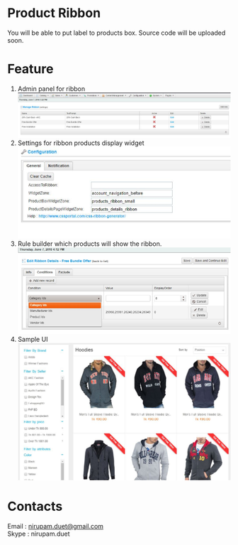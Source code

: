 # Product Ribbon
  You will be able to put label to products box.
  Source code will be uploaded soon.
# Feature

1. Admin panel for ribbon
	![alt text](https://raw.githubusercontent.com/nirupamduet/profile/master/images/ribbon01.jpg)
2. Settings for ribbon products display widget
	![alt text](https://raw.githubusercontent.com/nirupamduet/profile/master/images/ribbon02.jpg)
3. Rule builder which products will show the ribbon.
	![alt text](https://raw.githubusercontent.com/nirupamduet/profile/master/images/ribbon04.jpg)
3. Sample UI
   </br>
   ![alt text](https://raw.githubusercontent.com/nirupamduet/profile/master/images/ribbon03.jpg)
    
# Contacts

Email : nirupam.duet@gmail.com
</br>
Skype : nirupam.duet
